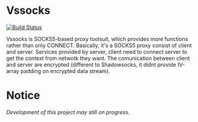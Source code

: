 # Vssocks

[![Build Status](https://travis-ci.com/hchen90/vssocks.svg?branch=master)](https://travis-ci.com/hchen90/vssocks)

Vssocks is SOCKS5-based proxy toolsuit, which provides more functions rather than only CONNECT. Basically, it's a SOCKS5 proxy consist of client and server. Services provided by server, client need to connect server to get the context from netwotk they want. The comunication between client and server are encrypted (different to Shadowsocks, it didnt provide IV-array padding on encrypted data stream).

# Notice

*Development of this project may still on progress.*
